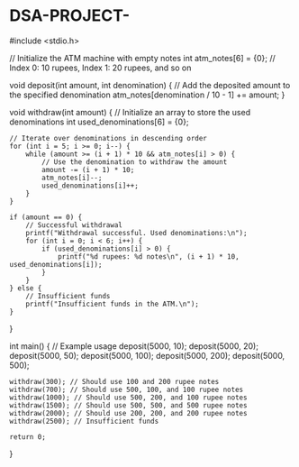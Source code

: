 # DSA-PROJECT-
#include <stdio.h>

// Initialize the ATM machine with empty notes
int atm_notes[6] = {0}; // Index 0: 10 rupees, Index 1: 20 rupees, and so on

void deposit(int amount, int denomination) {
    // Add the deposited amount to the specified denomination
    atm_notes[denomination / 10 - 1] += amount;
}

void withdraw(int amount) {
    // Initialize an array to store the used denominations
    int used_denominations[6] = {0};

    // Iterate over denominations in descending order
    for (int i = 5; i >= 0; i--) {
        while (amount >= (i + 1) * 10 && atm_notes[i] > 0) {
            // Use the denomination to withdraw the amount
            amount -= (i + 1) * 10;
            atm_notes[i]--;
            used_denominations[i]++;
        }
    }

    if (amount == 0) {
        // Successful withdrawal
        printf("Withdrawal successful. Used denominations:\n");
        for (int i = 0; i < 6; i++) {
            if (used_denominations[i] > 0) {
                printf("%d rupees: %d notes\n", (i + 1) * 10, used_denominations[i]);
            }
        }
    } else {
        // Insufficient funds
        printf("Insufficient funds in the ATM.\n");
    }
}

int main() {
    // Example usage
    deposit(5000, 10);
    deposit(5000, 20);
    deposit(5000, 50);
    deposit(5000, 100);
    deposit(5000, 200);
    deposit(5000, 500);

    withdraw(300); // Should use 100 and 200 rupee notes
    withdraw(700); // Should use 500, 100, and 100 rupee notes
    withdraw(1000); // Should use 500, 200, and 100 rupee notes
    withdraw(1500); // Should use 500, 500, and 500 rupee notes
    withdraw(2000); // Should use 200, 200, and 200 rupee notes
    withdraw(2500); // Insufficient funds

    return 0;
}
